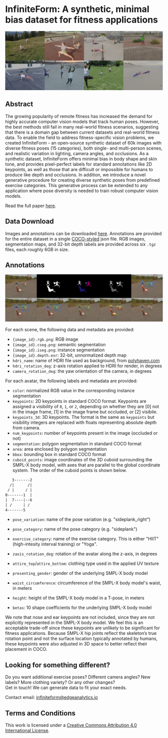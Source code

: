 # InfiniteForm: A synthetic, minimal bias dataset for fitness applications

![InfintiteForm Examples](./images/fig1.png)

## Abstract 
The growing popularity of remote fitness has increased the demand for highly accurate computer vision models that track human poses. However, the best methods still fail in many real-world fitness scenarios, suggesting that there is a domain gap between current datasets and real-world fitness data. To enable the field to address fitness-specific vision problems, we created InfiniteForm - an open-source synthetic dataset of 60k images with diverse fitness poses (15 categories), both single- and multi-person scenes, and realistic variation in lighting, camera angles, and occlusions. As a synthetic dataset, InfiniteForm offers minimal bias in body shape and skin tone, and provides pixel-perfect labels for standard annotations like 2D keypoints, as well as those that are difficult or impossible for humans to produce like depth and occlusions. In addition, we introduce a novel generative procedure for creating diverse synthetic poses from predefined exercise categories. This generative process can be extended to any application where pose diversity is needed to train robust computer vision models.

Read the full paper [here](https://arxiv.org/abs/2110.01330). 


## Data Download

Images and annotations can be downloaded [here](https://edgeanalytics.us7.list-manage.com/subscribe/post?u=a3101fc4281281b0ade96228e&id=a05ce1fa99). Annotations are provided for the entire dataset in a single [COCO-styled](https://cocodataset.org/#home) json file. RGB images, segmentation maps, and 32-bit depth labels are provided across six `.tgz` files, each roughly 6GB in size.

## Annotations

![InfintiteForm Labels](./images/fig2.png)

For each scene, the following data and metadata are provided:

* `{image_id}.rgb.png`: RGB image
* `{image_id}.cseg.png`: semantic segmentation
* `{image_id}.iseg.png`: instance segmentation
* `{image_id}.depth.exr`: 32-bit, unnormalized depth map
* `hdri_name`: name of HDRI file used as background, from [polyhaven.com](https://www.polyhaven.com)
* `hdri_rotation_deg`: z-axis rotation applied to HDRI for render, in degrees
* `camera_rotation_deg`: the yaw orientation of the camera, in degrees

For each avatar, the following labels and metadata are provided:

* `color`: normalized RGB value in the corresponding instance segmentation
* `keypoints`: 2D keypoints in standard COCO format. Keypoints are assigned a visibility of `0`, `1`, or `2`, depending on whether they are [0] not in the image frame, [1] in the image frame but occluded, or [2] visibile.
* `keypoints_3d`: 3D keypoints. The format is the same as `keypoints` but visibility integers are replaced with floats representing absolute depth from camera.
* `num_keypoints`: number of keypoints present in the image (occluded or not)
* `segmentation`: polygon segmentation in standard COCO format
* `area`: area enclosed by polygon segmentation
* `bbox`: bounding box in standard COCO format
* `cuboid_points`: image coordinates of the 3D cuboid surrounding the SMPL-X body model, with axes that are parallel to the global coordinate system. The order of the cuboid points is shown below.

```
   3-------2
  /|      /|
 / |     / |
0-------1  |
|  7----|--6
| /     | /
4-------5
```

* `pose_variation`: name of the pose variation (e.g. "sideplank_right")
* `pose_category`: name of the pose category (e.g. "sideplank")
* `exercise_category`: name of the exercise category. This is either "HIIT" (high-intesity interval training) or "Yoga".

* `zaxis_rotation_deg`: rotation of the avatar along the z-axis, in degrees
* `attire_top`/`attire_bottom`: clothing type used in the applied UV texture
* `presenting_gender`: gender of the underlying SMPL-X body model
* `waist_circumference`: circumference of the SMPL-X body model's waist, in meters
* `height`: height of the SMPL-X body model in a T-pose, in meters
* `betas`: 10 shape coefficients for the underlying SMPL-X body model

We note that nose and ear keypoints are not included, since they are not explicitly represented in the SMPL-X body model. We feel this is an acceptable trade-off since these keypoints are unlikely to be significant for fitness applications. Because SMPL-X hip joints reflect the skeleton’s true rotation point and not the surface location typically annotated by humans, these keypoints were also adjusted in 3D space to better reflect their placement in COCO. 

## Looking for something different? 
Do you want additional exercise poses? Different camera angles? New labels? More clothing variety? Or any other changes?   
Get in touch! We can generate data to fit your exact needs. 

Contact email: [infiniteform@edgeanalytics.io](mailto:infiniteform@edgeanalytics.io)


## Terms and Conditions

This work is licensed under a
[Creative Commons Attribution 4.0 International License](http://creativecommons.org/licenses/by/4.0/).
